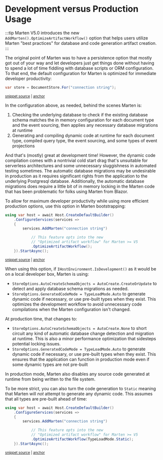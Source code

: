 # Development versus Production Usage

:::tip
Marten V5.0 introduces the new `AddMarten().OptimizeArtifactWorkflow()` option
that helps users utilize Marten "best practices" for database and code generation
artifact creation.
:::

The original point of Marten was to have a persistence option that mostly got out of your way and
let developers just get things done without having to spend a lot of time fiddling with database
scripts or ORM configuration. To that end, the default configuration for Marten is optimized for
immediate developer productivity:

<!-- snippet: sample_simplest_possible_setup -->
<a id='snippet-sample_simplest_possible_setup'></a>
```cs
var store = DocumentStore.For("connection string");
```
<sup><a href='https://github.com/JasperFx/marten/blob/master/src/CoreTests/using_optimized_artifact_workflow.cs#L120-L124' title='Snippet source file'>snippet source</a> | <a href='#snippet-sample_simplest_possible_setup' title='Start of snippet'>anchor</a></sup>
<!-- endSnippet -->

In the configuration above, as needed, behind the scenes Marten is:

1. Checking the underlying database to check if the existing database
   schema matches the in memory configuration for each document type
   and the event sourcing, then applies any necessary database migrations
   at runtime
2. Generating and compiling dynamic code at runtime for each document type,
   compiled query type, the event sourcing, and some types of event projections

And that's (mostly) great at development time! However, the dynamic code compilation
comes with a nontrivial cold start drag that's unsuitable for serverless architectures
and some unnecessary sluggishness in automated testing sometimes. The automatic
database migrations may be undesirable in production as it requires significant
rights from the application to the underlying Postgresql database. Additionally,
the automatic database migrations does require a little bit of in memory locking
in the Marten code that has been problematic for folks using Marten from Blazor.

To allow for maximum developer productivity while using more efficient production
options, use this option in Marten bootstrapping:

<!-- snippet: sample_using_optimized_artifact_workflow -->
<a id='snippet-sample_using_optimized_artifact_workflow'></a>
```cs
using var host = await Host.CreateDefaultBuilder()
    .ConfigureServices(services =>
    {
        services.AddMarten("connection string")

            // This feature opts into the new
            // "Optimized artifact workflow" for Marten >= V5
            .OptimizeArtifactWorkflow();
    }).StartAsync();
```
<sup><a href='https://github.com/JasperFx/marten/blob/master/src/CoreTests/using_optimized_artifact_workflow.cs#L40-L52' title='Snippet source file'>snippet source</a> | <a href='#snippet-sample_using_optimized_artifact_workflow' title='Start of snippet'>anchor</a></sup>
<!-- endSnippet -->

When using this option, if `IHostEnvironment.IsDevelopment()` as it would be on a local developer box, Marten is using:

* `StoreOptions.AutoCreateSchemaObjects = AutoCreate.CreateOrUpdate` to detect and apply database schema migrations as needed.
* `StoreOptions.GeneratedCodeMode = TypeLoadMode.Auto` to generate dynamic code if necessary, or use pre-built types when they exist. This optimizes the development workflow to avoid unnecessary code compilations when the Marten configuration isn't changed.

At production time, that changes to:

* `StoreOptions.AutoCreateSchemaObjects = AutoCreate.None` to short circuit any kind
  of automatic database change detection and migration at runtime. This is also a minor performance
  optimization that sidesteps potential locking issues.
* `StoreOptions.GeneratedCodeMode = TypeLoadMode.Auto` to generate dynamic code if necessary,
  or use pre-built types when they exist. This ensures that the application can
  function in production mode even if some dynamic types are not pre-built

In production mode, Marten also disables any source code generated at runtime from
being written to the file system.

To be more strict, you can also turn the code generation to `Static` meaning that
Marten will *not* attempt to generate any dynamic code. This assumes that all types are
pre-built ahead of time:

<!-- snippet: sample_using_optimized_artifact_workflow_static -->
<a id='snippet-sample_using_optimized_artifact_workflow_static'></a>
```cs
using var host = await Host.CreateDefaultBuilder()
    .ConfigureServices(services =>
    {
        services.AddMarten("connection string")

            // This feature opts into the new
            // "Optimized artifact workflow" for Marten >= V5
            .OptimizeArtifactWorkflow(TypeLoadMode.Static);
    }).StartAsync();
```
<sup><a href='https://github.com/JasperFx/marten/blob/master/src/CoreTests/using_optimized_artifact_workflow.cs#L57-L69' title='Snippet source file'>snippet source</a> | <a href='#snippet-sample_using_optimized_artifact_workflow_static' title='Start of snippet'>anchor</a></sup>
<!-- endSnippet -->
